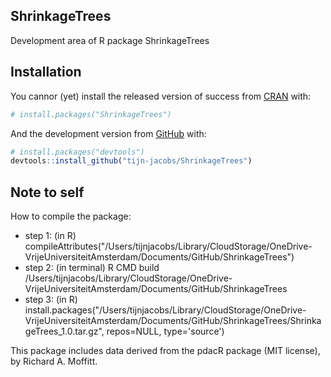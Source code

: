 ## ShrinkageTrees
Development area of R package ShrinkageTrees

## Installation

You cannor (yet) install the released version of success from
[CRAN](https://CRAN.R-project.org) with:

``` r
# install.packages("ShrinkageTrees")
```

And the development version from [GitHub](https://github.com/) with:

``` r
# install.packages("devtools")
devtools::install_github("tijn-jacobs/ShrinkageTrees")
```




## Note to self
 
How to compile the package:
* step 1: (in R) compileAttributes("/Users/tijnjacobs/Library/CloudStorage/OneDrive-VrijeUniversiteitAmsterdam/Documents/GitHub/ShrinkageTrees")
* step 2: (in terminal) R CMD build /Users/tijnjacobs/Library/CloudStorage/OneDrive-VrijeUniversiteitAmsterdam/Documents/GitHub/ShrinkageTrees
* step 3: (in R) install.packages("/Users/tijnjacobs/Library/CloudStorage/OneDrive-VrijeUniversiteitAmsterdam/Documents/GitHub/ShrinkageTrees/ShrinkageTrees_1.0.tar.gz", repos=NULL, type='source')






This package includes data derived from the pdacR package (MIT license), by Richard A. Moffitt. 